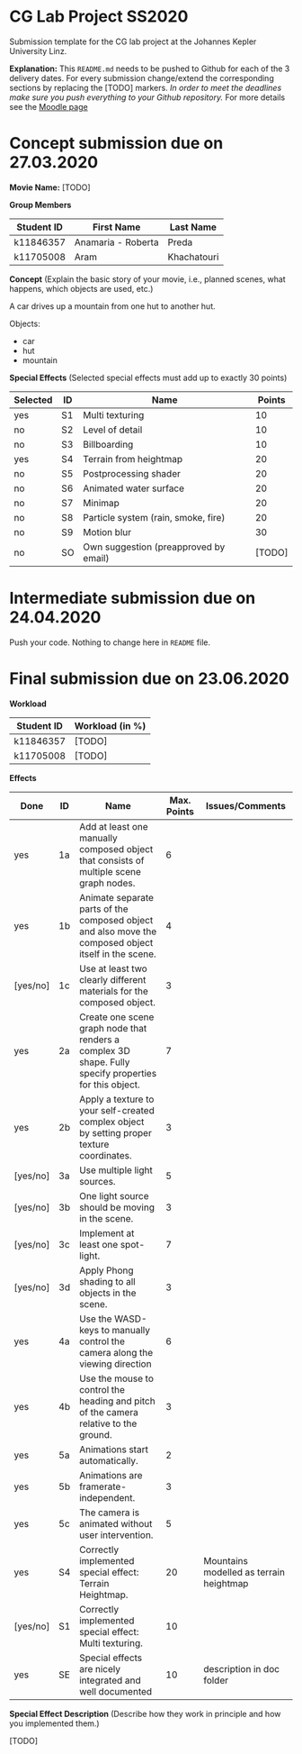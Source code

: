 # CG Lab Project SS2020
Submission template for the CG lab project at the Johannes Kepler University Linz.

**Explanation:**
This `README.md` needs to be pushed to Github for each of the 3 delivery dates.
For every submission change/extend the corresponding sections by replacing the [TODO] markers.
*In order to meet the deadlines make sure you push everything to your Github repository.*
For more details see the [Moodle page](https://moodle.jku.at/jku/course/view.php?id=8501)


# Concept submission due on 27.03.2020

**Movie Name:** 
[TODO]

**Group Members**

| Student ID    | First Name  | Last Name           |
| --------------|-------------|---------------------|
| k11846357     | Anamaria - Roberta | Preda        |
| k11705008     | Aram               | Khachatouri  |

**Concept** (Explain the basic story of your movie, i.e., planned scenes, what happens, which objects are used, etc.)

A car drives up a mountain from one hut to another hut.

Objects: 
* car
* hut
* mountain


**Special Effects** (Selected special effects must add up to exactly 30 points)

| Selected   | ID | Name                                  | Points |
|------------|----|---------------------------------------|--------|
| yes   | S1 | Multi texturing                       | 10     |  
| no   | S2 | Level of detail                       | 10     |
| no   | S3 | Billboarding                          | 10     |
| yes   | S4 | Terrain from heightmap                | 20     |
| no   | S5 | Postprocessing shader                 | 20     |
| no   | S6 | Animated water surface                | 20     |
| no   | S7 | Minimap                               | 20     |
| no   | S8 | Particle system (rain, smoke, fire)   | 20     |
| no   | S9 | Motion blur                           | 30     |
| no   | SO | Own suggestion (preapproved by email) | [TODO] |


# Intermediate submission due on 24.04.2020
Push your code. Nothing to change here in `README` file.


# Final submission due on 23.06.2020


**Workload**

| Student ID     | Workload (in %) |
| ---------------|-----------------|
| k11846357         | [TODO]          |
| k11705008         | [TODO]          |

**Effects**

| Done     | ID | Name                                                                                                   | Max. Points | Issues/Comments |
|----------|----|--------------------------------------------------------------------------------------------------------|-------------|-----------------|
| yes | 1a | Add at least one manually composed object that consists of multiple scene graph nodes.                 | 6           |                 |
| yes | 1b | Animate separate parts of the composed object and also move the composed object itself in the scene.   | 4           |                 |
| [yes/no] | 1c | Use at least two clearly different materials for the composed object.                                  | 3           |                 |
| yes | 2a | Create one scene graph node that renders a complex 3D shape. Fully specify properties for this object. | 7           |                 |
| yes | 2b | Apply a texture to your self-created complex object by setting proper texture coordinates.             | 3           |                 |
| [yes/no] | 3a | Use multiple light sources.                                                                            | 5           |                 |
| [yes/no] | 3b | One light source should be moving in the scene.                                                        | 3           |                 |
| [yes/no] | 3c | Implement at least one spot-light.                                                                     | 7           |                 |
| [yes/no] | 3d | Apply Phong shading to all objects in the scene.                                                       | 3           |                 |
| yes | 4a | Use the WASD-keys to manually control the camera along the viewing direction                           | 6           |                 |
| yes | 4b | Use the mouse to control the heading and pitch of the camera relative to the ground.                   | 3           |                 |
| yes | 5a | Animations start automatically.                                                                        | 2           |                 |
| yes | 5b | Animations are framerate-independent.                                                                  | 3           |                 |
| yes | 5c | The camera is animated without user intervention.                                                      | 5           |                 |
| yes | S4 | Correctly implemented special effect: Terrain Heightmap.                                                     | 20      |  Mountains modelled as terrain heightmap               |
| [yes/no] | S1 | Correctly implemented special effect: Multi texturing.                                                     | 10      |                 |
| yes | SE | Special effects are nicely integrated and well documented                                              | 10          |   description in doc folder               |


**Special Effect Description** (Describe how they work in principle and how you implemented them.)

[TODO]




